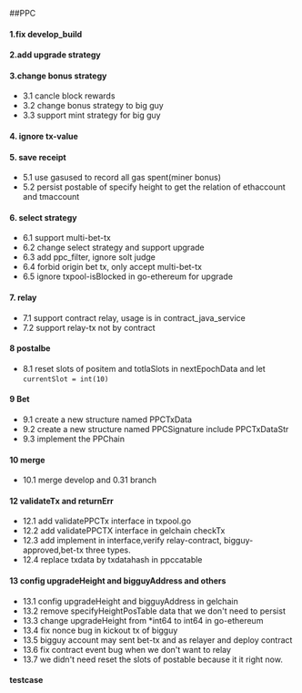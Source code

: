 ##PPC
#### 1.fix develop_build
#### 2.add upgrade strategy
#### 3.change bonus strategy
- 3.1 cancle block rewards
- 3.2 change bonus strategy to big guy
- 3.3 support mint strategy for big guy
#### 4. ignore tx-value
#### 5. save receipt
- 5.1 use gasused to record all gas spent(miner bonus)
- 5.2 persist postable of specify height to get the relation of ethaccount and tmaccount

#### 6. select strategy
- 6.1 support multi-bet-tx
- 6.2 change select strategy and support upgrade
- 6.3 add ppc_filter, ignore solt judge
- 6.4 forbid origin bet tx, only accept multi-bet-tx
- 6.5 ignore txpool-isBlocked in go-ethereum for upgrade

#### 7. relay
- 7.1 support contract relay, usage is in contract_java_service
- 7.2 support relay-tx not by contract

#### 8 postalbe
- 8.1 reset slots of positem and totlaSlots in nextEpochData and let `currentSlot = int(10)`

#### 9 Bet
- 9.1 create a new structure named PPCTxData
- 9.2 create a new structure named PPCSignature include PPCTxDataStr
- 9.3 implement the PPChain

#### 10 merge
- 10.1 merge develop and 0.31 branch

#### 12 validateTx and returnErr
- 12.1 add validatePPCTx interface in txpool.go
- 12.2 add validatePPCTX interface in gelchain checkTx
- 12.3 add implement in interface,verify relay-contract, bigguy-approved,bet-tx three types.
- 12.4 replace txdata by txdatahash in ppccatable

#### 13 config upgradeHeight and bigguyAddress and others
- 13.1 config upgradeHeight and bigguyAddress in gelchain
- 13.2 remove specifyHeightPosTable data that we don't need to persist
- 13.3 change upgradeHeight from *int64 to int64 in go-ethereum
- 13.4 fix nonce bug in kickout tx of bigguy
- 13.5 bigguy account may sent bet-tx and as relayer and deploy contract
- 13.6 fix contract event bug when we don't want to relay
- 13.7 we didn't need reset the slots of postable because it it right now.
#### testcase


